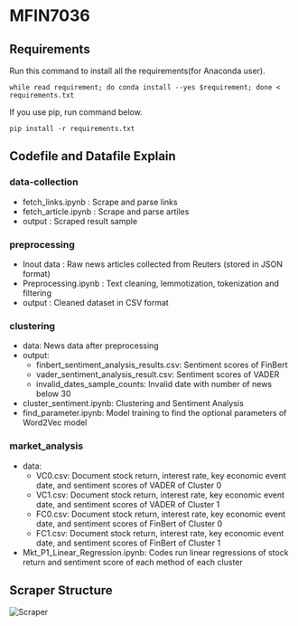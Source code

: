 # MFIN7036
## Requirements
Run this command to install all the requirements(for Anaconda user).
```
while read requirement; do conda install --yes $requirement; done < requirements.txt
```
If you use pip, run command below.
```
pip install -r requirements.txt
```
## Codefile and Datafile Explain
### data-collection
- fetch_links.ipynb : Scrape and parse links
- fetch_article.ipynb : Scrape and parse artiles
- output : Scraped result sample

### preprocessing
- Inout data : Raw news articles collected from Reuters (stored in JSON format)
- Preprocessing.ipynb :  Text cleaning, lemmotization, tokenization and filtering
- output : Cleaned dataset in CSV format 

### clustering
- data: News data after preprocessing
- output:
  - finbert_sentiment_analysis_results.csv: Sentiment scores of FinBert
  - vader_sentiment_analysis_result.csv: Sentiment scores of VADER
  - invalid_dates_sample_counts: Invalid date with number of news below 30
- cluster_sentiment.ipynb: Clustering and Sentiment Analysis
- find_parameter.ipynb: Model training to find the optional parameters of Word2Vec model
### market_analysis
- data:
  - VC0.csv: Document stock return, interest rate, key economic event date, and sentiment scores of VADER of Cluster 0
  - VC1.csv: Document stock return, interest rate, key economic event date, and sentiment scores of VADER of Cluster 1
  - FC0.csv: Document stock return, interest rate, key economic event date, and sentiment scores of FinBert of Cluster 0
  - FC1.csv: Document stock return, interest rate, key economic event date, and sentiment scores of FinBert of Cluster 1
- Mkt_P1_Linear_Regression.ipynb: Codes run linear regressions of stock return and sentiment score of each method of each cluster

## Scraper Structure
![Scraper](https://github.com/user-attachments/assets/7de4f630-b9a9-4ab9-9850-500e35c80016)
